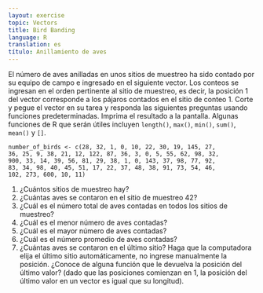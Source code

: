 ```yaml
---
layout: exercise
topic: Vectors
title: Bird Banding
language: R
translation: es
título: Anillamiento de aves
---
```

El número de aves anilladas en unos sitios de muestreo ha sido contado por
su equipo de campo e ingresado en el siguiente vector. Los conteos se ingresan en el orden pertinente al sitio de muestreo, es decir, la posición 1 del vector corresponde a los pájaros contados en el sitio de conteo 1. Corte y pegue el vector en su
tarea y responda las siguientes preguntas usando funciones predeterminadas. Imprima el resultado a la pantalla. Algunas funciones de R que serán útiles incluyen `length()`,
`max()`, `min()`, `sum()`, `mean()` y `[]`.

```
number_of_birds <- c(28, 32, 1, 0, 10, 22, 30, 19, 145, 27, 
36, 25, 9, 38, 21, 12, 122, 87, 36, 3, 0, 5, 55, 62, 98, 32, 
900, 33, 14, 39, 56, 81, 29, 38, 1, 0, 143, 37, 98, 77, 92, 
83, 34, 98, 40, 45, 51, 17, 22, 37, 48, 38, 91, 73, 54, 46,
102, 273, 600, 10, 11)
```
1. ¿Cuántos sitios de muestreo hay?
2. ¿Cuántas aves se contaron en el sitio de muestreo 42?
3. ¿Cuál es el número total de aves contadas en todos los sitios de muestreo?
4. ¿Cuál es el menor número de aves contadas?
5. ¿Cuál es el mayor número de aves contadas?
6. ¿Cuál es el número promedio de aves contadas?
7. ¿Cuántas aves se contaron en el último sitio? Haga que la computadora elija el
   último sitio automáticamente, no ingrese manualmente la posición.
   ¿Conoce de alguna función que le devuelva la posición del último valor?
   (dado que las posiciones comienzan en 1, la posición del último valor en un vector es
   igual que su longitud).
